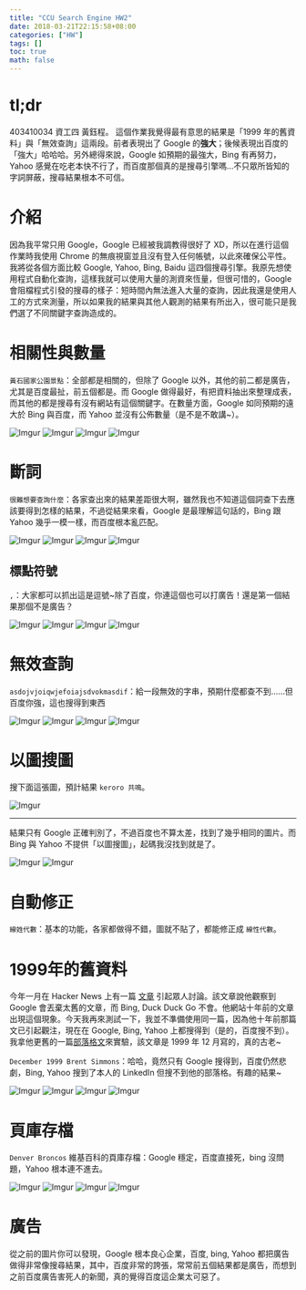 ```yaml
---
title: "CCU Search Engine HW2"
date: 2018-03-21T22:15:58+08:00
categories: ["HW"]
tags: []
toc: true
math: false
---
```


# tl;dr

403410034 資工四 黃鈺程。
這個作業我覺得最有意思的結果是「1999 年的舊資料」與「無效查詢」這兩段。前者表現出了 Google 的**強大**；後候表現出百度的「強大」哈哈哈。另外總得來說，Google 如預期的最強大，Bing 有再努力，Yahoo 感覺在吃老本快不行了，而百度那個真的是搜尋引擎嗎…不只眾所皆知的字詞屏蔽，搜尋結果根本不可信。

# 介紹

因為我平常只用 Google，Google 已經被我調教得很好了 XD，所以在進行這個作業時我使用 Chrome 的無痕視窗並且沒有登入任何帳號，以此來確保公平性。我將從各個方面比較 Google, Yahoo, Bing, Baidu 這四個搜尋引擎。我原先想使用程式自動化查詢，這樣我就可以使用大量的測資來恆量，但很可惜的，Google 會阻檔程式引發的搜尋的樣子：短時間內無法進入大量的查詢，因此我還是使用人工的方式來測量，所以如果我的結果與其他人觀測的結果有所出入，很可能只是我們選了不同關鍵字查詢造成的。

# 相關性與數量

`黃石國家公園景點`：全部都是相關的，但除了 Google 以外，其他的前二都是廣告，尤其是百度最扯，前五個都是。而 Google 做得最好，有把資料抽出來整理成表，而其他的都是搜尋有沒有網站有這個關鍵字。在數量方面，Google 如同預期的遠大於 Bing 與百度，而 Yahoo 並沒有公佈數量（是不是不敢講~）。

![Imgur](https://i.imgur.com/jmk7pkN.png)
![Imgur](https://i.imgur.com/9BGizc8.png)
![Imgur](https://i.imgur.com/CoCfFtM.png)
![Imgur](https://i.imgur.com/LN0Vxqn.png)

# 斷詞

`很難想要查詢什麼`：各家查出來的結果差距很大啊，雖然我也不知道這個詞查下去應該要得到怎樣的結果，不過從結果來看，Google 是最理解這句話的，Bing 跟 Yahoo 幾乎一模一樣，而百度根本亂匹配。

![Imgur](https://i.imgur.com/KfeaLxM.png)
![Imgur](https://i.imgur.com/Flc2LXF.png)
![Imgur](https://i.imgur.com/qQIvoh8.png)
![Imgur](https://i.imgur.com/rUOmRZ6.png)

## 標點符號

`,`：大家都可以抓出這是逗號~除了百度，你連這個也可以打廣告！還是第一個結果那個不是廣告？

![Imgur](https://i.imgur.com/tFwq5Sm.png)
![Imgur](https://i.imgur.com/bnbC9ig.png)
![Imgur](https://i.imgur.com/gzUx2av.png)
![Imgur](https://i.imgur.com/TjmsNPq.png)

# 無效查詢

`asdojvjoiqwjefoiajsdvokmasdif`：給一段無效的字串，預期什麼都查不到……但百度你強，這也搜得到東西

![Imgur](https://i.imgur.com/DJ2tC0I.png)
![Imgur](https://i.imgur.com/B73yAB5.png)
![Imgur](https://i.imgur.com/SXeti2s.png)
![Imgur](https://i.imgur.com/Z5gB0I3.png)

# 以圖搜圖

搜下面這張圖，預計結果 `keroro 共鳴`。

![Imgur](https://i.imgur.com/JKAVZOb.png)

---------------

結果只有 Google 正確判別了，不過百度也不算太差，找到了幾乎相同的圖片。而 Bing 與 Yahoo 不提供「以圖搜圖」，起碼我沒找到就是了。

![Imgur](https://i.imgur.com/qEq7y95.png)
![Imgur](https://i.imgur.com/8bRYzP4.png)


# 自動修正

`線姓代數`：基本的功能，各家都做得不錯，圖就不貼了，都能修正成 `線性代數`。

# 1999年的舊資料

今年一月在 Hacker News 上有一篇 [文章](https://news.ycombinator.com/item?id=16153840) 引起眾人討論。該文章說他觀察到 Google 會丟棄太舊的文章，而 Bing, Duck Duck Go 不會。他網站十年前的文章出現這個現象。今天我再來測試一下，我並不準備使用同一篇，因為他十年前那篇文已引起觀注，現在在 Google, Bing, Yahoo 上都搜得到（是的，百度搜不到）。我拿他更舊的一篇[部落格文](http://inessential.com/1999/12/)來實驗，該文章是 1999 年 12 月寫的，真的古老~

`December 1999 Brent Simmons`：哈哈，竟然只有 Google 搜得到，百度仍然悲劇，Bing, Yahoo 搜到了本人的 LinkedIn 但搜不到他的部落格。有趣的結果~

![Imgur](https://i.imgur.com/sHBouZ4.png)
![Imgur](https://i.imgur.com/xIMyADR.png)
![Imgur](https://i.imgur.com/pJ9hcJ4.png)
![Imgur](https://i.imgur.com/iC5WqiQ.png)

# 頁庫存檔

`Denver Broncos` 維基百科的頁庫存檔：Google 穩定，百度直接死，bing 沒問題，Yahoo 根本連不進去。

![Imgur](https://i.imgur.com/qhPtEZ1.png)
![Imgur](https://i.imgur.com/DciB59A.png)
![Imgur](https://i.imgur.com/6VH5aHQ.png)
![Imgur](https://i.imgur.com/3yCT81z.png)

# 廣告

從之前的圖片你可以發現，Google 根本良心企業，百度, bing, Yahoo 都把廣告做得非常像搜尋結果，其中，百度非常的誇張，常常前五個結果都是廣告，而想到之前百度廣告害死人的新聞，真的覺得百度這企業太可惡了。